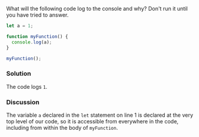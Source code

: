 What will the following code log to the console and why? Don't run it until you have tried to answer.

```JavaScript
let a = 1;

function myFunction() {
  console.log(a);
}

myFunction();
```

### Solution
The code logs `1`.

### Discussion
The variable `a` declared in the `let` statement on line 1 is declared at the very top level of our code, so it is accessible from everywhere in the code, including from within the body of `myFunction`.

